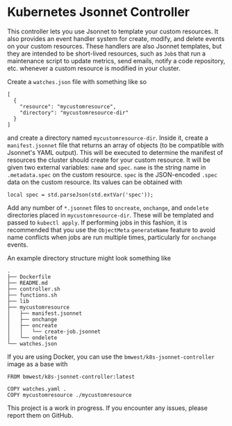 # Kubernetes Jsonnet Controller

This controller lets you use Jsonnet to template your custom resources.
It also provides an event handler system for create, modify, and delete events
on your custom resources. These handlers are also Jsonnet templates, but they
are intended to be short-lived resources, such as `Job`s that run a maintenance script
to update metrics, send emails, notify a code repository, etc. whenever a custom
resource is modified in your cluster.

Create a `watches.json` file with something like so

```
[
  {
    "resource": "mycustomresource",
    "directory": "mycustomresource-dir"
  }
]
```

and create a directory named `mycustomresource-dir`. Inside it, create a `manifest.jsonnet`
file that returns an array of objects (to be compatible with Jsonnet's YAML output).
This will be executed to determine the manifest of resources the cluster should create for
your custom resource. It will be given two external variables: `name` and `spec`. `name` is
the string name in `.metadata.spec` on the custom resource. `spec` is the JSON-encoded `.spec`
data on the custom resource. Its values can be obtained with

```
local spec = std.parseJson(std.extVar('spec'));
```

Add any number of `*.jsonnet` files to `oncreate`, `onchange`, and `ondelete` directories placed
in `mycustomresource-dir`. These will be templated and passed to `kubectl apply`. If performing
jobs in this fashion, it is recommended that you use the `ObjectMeta` `generateName` feature to
avoid name conflicts when jobs are run multiple times, particularly for `onchange` events.

An example directory structure might look something like

```
.
├── Dockerfile
├── README.md
├── controller.sh
├── functions.sh
├── lib
├── mycustomresource
│   ├── manifest.jsonnet
│   ├── onchange
│   ├── oncreate
│   │   └── create-job.jsonnet
│   └── ondelete
└── watches.json
```

If you are using Docker, you can use the `bmwest/k8s-jsonnet-controller` image as a base with

```
FROM bmwest/k8s-jsonnet-controller:latest

COPY watches.yaml .
COPY mycustomresource ./mycustomresource
```

This project is a work in progress. If you encounter any issues, please report them on GitHub.
